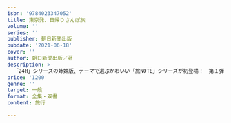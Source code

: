 ```yaml
---
isbn: '9784023347052'
title: 東京発、日帰りさんぽ旅
volume: ''
series: ''
publisher: 朝日新聞出版
pubdate: '2021-06-18'
cover: ''
author: 朝日新聞出版／著
description: >-
  「24H」シリーズの姉妹版、テーマで選ぶかわいい「旅NOTE」シリーズが初登場！　第１弾は東京から２時間前後で行ける軽井沢、箱根、熱海、甲府など13の小さな旅。新しくてかわいい話題のマイクロツーリズムが今の気分です。
price: '1200'
genre: ''
target: 一般
format: 全集・双書
content: 旅行

---
```

